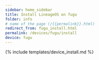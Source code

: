 ```yaml
---
sidebar: home_sidebar
title: Install LineageOS on fugu
folder: info
# name of the page (/{{permalink}}.html)
redirect_from: fugu_install.html
permalink: /devices/fugu/install
device: fugu
---
```

{% include templates/device_install.md %}
